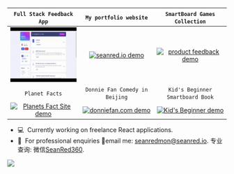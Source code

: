| `Full Stack Feedback App` | `My portfolio website` | `SmartBoard Games Collection` | 
|:-:|:-:|:-:|
| <div><a href="https://seanredfeedback.netlify.app/"><img height="125" alt="product feedback demo" src="https://github.com/seanred360/product-feedback-app/blob/main/screenshots/preview-feedback-app.gif"/></a></div> | <div><a href="https://seanred.io"><img height="125" alt="seanred.io demo" src="https://github.com/seanred360/sean-red-portfolio/blob/main/screenshots/preview-desktop.gif?raw=true"/></a></div> | <div><a href="https://seanred.itch.io/esl-games-collection"><img height="125" alt="product feedback demo" src="https://github.com/seanred360/sean-red-portfolio/blob/main/public/images/portfolio/esl-games-collection/preview-mario-box-roulette2.png?raw=true"/></a></div> |  
|`Planet Facts` | `Donnie Fan Comedy in Beijing` | `Kid's Beginner Smartboard Book` |
|<div><a href="https://planets-fact-site-mu.vercel.app/"><img height="125" alt="Planets Fact Site demo" src="https://seanred.io/images/portfolio/planets-fact-site/planets-fact-site-preview.gif"/></a></div> | <div><a href="https://donniefan.com"><img height="125" alt="donniefan.com demo" src="https://github.com/seanred360/sean-red-portfolio/blob/bea804a39c66dfc84ae3882daa9d06a40ad6e681/public/images/portfolio/donnie-fan/preview-donnie-fan2.webm"/></a></div> | <div><a href="https://seanred.itch.io/kba"><img height="125" alt="Kid's Beginner demo" src="https://github.com/seanred360/sean-red-portfolio/blob/main/public/images/portfolio/kids-beginner-book/preview-kba-page-turn.png?raw=true"/></a></div> |

- 💻&nbsp; Currently working on freelance React applications.
- 💬&nbsp; For professional enquiries  📧email me: seanredmon@seanred.io. 专业查询: 微信<a href="weixin://dl/chat?SeanRed360">SeanRed360</a>.

![](https://komarev.com/ghpvc/?username=seanred360)
